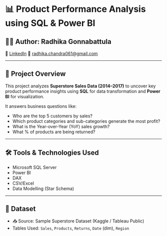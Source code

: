 # 📊 Product Performance Analysis using SQL & Power BI

## 👩‍💻 Author: Radhika Gonnabattula  
🔗 [LinkedIn](https://www.linkedin.com/in/radhika-gonnabattula-chandra/)
📧 radhika.chandra061@gmail.com  

---

## 📌 Project Overview

This project analyzes **Superstore Sales Data (2014–2017)** to uncover key product performance insights using **SQL** for data transformation and **Power BI** for visualization.

It answers business questions like:
- Who are the top 5 customers by sales?
- Which product categories and sub-categories generate the most profit?
- What is the Year-over-Year (YoY) sales growth?
- What % of products are being returned?

---

## 🛠️ Tools & Technologies Used
- Microsoft SQL Server
- Power BI
- DAX
- CSV/Excel
- Data Modelling (Star Schema)

---

## 📂 Dataset

- 📥 Source: Sample Superstore Dataset (Kaggle / Tableau Public)
- Tables Used: `Sales`, `Products`, `Returns`, `Date` (dim), `Region`
